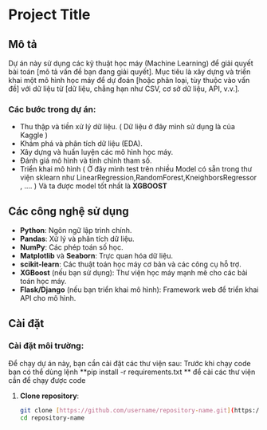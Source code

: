# Project Title

## Mô tả

Dự án này sử dụng các kỹ thuật học máy (Machine Learning) để giải quyết bài toán [mô tả vấn đề bạn đang giải quyết]. Mục tiêu là xây dựng và triển khai một mô hình học máy để dự đoán [hoặc phân loại, tùy thuộc vào vấn đề] với dữ liệu từ [dữ liệu, chẳng hạn như CSV, cơ sở dữ liệu, API, v.v.].

### Các bước trong dự án:
- Thu thập và tiền xử lý dữ liệu. ( Dữ liệu ở đây mình sử dụng là của Kaggle )
- Khám phá và phân tích dữ liệu (EDA).
- Xây dựng và huấn luyện các mô hình học máy.
- Đánh giá mô hình và tinh chỉnh tham số.
- Triển khai mô hình  ( Ở đây mình test trên nhiều Model có sẵn trong thư viện sklearn như LinearRegression,RandomForest,KneighborsRegressor , .... )
  Và ta được model tốt nhất là **XGBOOST**
## Các công nghệ sử dụng

- **Python**: Ngôn ngữ lập trình chính.
- **Pandas**: Xử lý và phân tích dữ liệu.
- **NumPy**: Các phép toán số học.
- **Matplotlib** và **Seaborn**: Trực quan hóa dữ liệu.
- **scikit-learn**: Các thuật toán học máy cơ bản và các công cụ hỗ trợ.
- **XGBoost** (nếu bạn sử dụng): Thư viện học máy mạnh mẽ cho các bài toán học máy.
- **Flask/Django** (nếu bạn triển khai mô hình): Framework web để triển khai API cho mô hình.

## Cài đặt

### Cài đặt môi trường:
Để chạy dự án này, bạn cần cài đặt các thư viện sau:
Trước khi chạy code bạn có thể dùng lệnh **pip install -r requirements.txt ** để cài các thư viện cần để chạy được code 
1. **Clone repository**:
   ```bash
   git clone [https://github.com/username/repository-name.git](https://github.com/Kietnehi/Housing_price_prediction.git)
   cd repository-name
